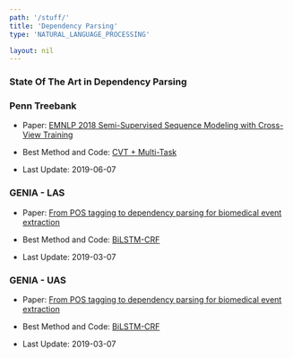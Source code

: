 ```yaml
---
path: '/stuff/'
title: 'Dependency Parsing'
type: 'NATURAL_LANGUAGE_PROCESSING'

layout: nil
---
```


### State Of The Art in Dependency Parsing  

### Penn Treebank

* Paper: [EMNLP 2018 Semi-Supervised Sequence Modeling with Cross-View Training](https://arxiv.org/pdf/1809.08370v1.pdf)

* Best Method and Code: [CVT + Multi-Task](https://github.com/tensorflow/models)

* Last Update: 2019-06-07

### GENIA - LAS

* Paper: [ From POS tagging to dependency parsing for biomedical event extraction](https://arxiv.org/pdf/1808.03731v2.pdf)

* Best Method and Code: [BiLSTM-CRF](https://github.com/datquocnguyen/BioPosDep)

* Last Update: 2019-03-07

### GENIA - UAS

* Paper: [ From POS tagging to dependency parsing for biomedical event extraction](https://arxiv.org/pdf/1808.03731v2.pdf)

* Best Method and Code: [BiLSTM-CRF](https://github.com/datquocnguyen/BioPosDep)

* Last Update: 2019-03-07

